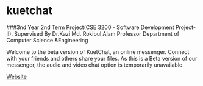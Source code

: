 # kuetchat
###3nd Year 2nd Term Project(CSE 3200 - Software Development Project-II). Supervised By Dr.Kazi Md. Rokibul Alam Professor Department of Computer Science &Engineering

Welcome to the beta version of KuetChat, an online messenger. Connect with your friends and others share your files. As this is a Beta version of our messenger, the audio and video chat option is temporarily unavailable. 

[Website](http://ashiquzzaman33.github.io/kuetchat/)
